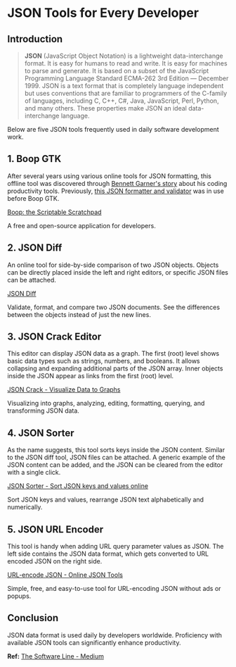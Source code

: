 # JSON Tools for Every Developer

## Introduction

> **JSON** (JavaScript Object Notation) is a lightweight data-interchange format. It is easy for humans to read and write. It is easy for machines to parse and generate. It is based on a subset of the JavaScript Programming Language Standard ECMA-262 3rd Edition — December 1999. JSON is a text format that is completely language independent but uses conventions that are familiar to programmers of the C-family of languages, including C, C++, C#, Java, JavaScript, Perl, Python, and many others. These properties make JSON an ideal data-interchange language.

Below are five JSON tools frequently used in daily software development work.

## 1. Boop GTK

After several years using various online tools for JSON formatting, this offline tool was discovered through [Bennett Garner's story](https://blog.developerpurpose.com/6-free-tools-i-use-to-increase-my-coding-productivity-8831bb573cee) about his coding productivity tools. Previously, [this JSON formatter and validator](https://jsonformatter.curiousconcept.com/) was in use before Boop GTK.

[Boop: the Scriptable Scratchpad](https://boop.okat.best/?source=post_page-----70a4c939338c--------------------------------)

A free and open-source application for developers.

## 2. JSON Diff

An online tool for side-by-side comparison of two JSON objects. Objects can be directly placed inside the left and right editors, or specific JSON files can be attached.

[JSON Diff](https://jsondiff.com/?source=post_page-----70a4c939338c--------------------------------)

Validate, format, and compare two JSON documents. See the differences between the objects instead of just the new lines.

## 3. JSON Crack Editor

This editor can display JSON data as a graph. The first (root) level shows basic data types such as strings, numbers, and booleans. It allows collapsing and expanding additional parts of the JSON array. Inner objects inside the JSON appear as links from the first (root) level.

[JSON Crack - Visualize Data to Graphs](https://jsoncrack.com/editor?source=post_page-----70a4c939338c--------------------------------)

Visualizing into graphs, analyzing, editing, formatting, querying, and transforming JSON data.

## 4. JSON Sorter

As the name suggests, this tool sorts keys inside the JSON content. Similar to the JSON diff tool, JSON files can be attached. A generic example of the JSON content can be added, and the JSON can be cleared from the editor with a single click.

[JSON Sorter - Sort JSON keys and values online](https://codeshack.io/json-sorter/?source=post_page-----70a4c939338c--------------------------------)

Sort JSON keys and values, rearrange JSON text alphabetically and numerically.

## 5. JSON URL Encoder

This tool is handy when adding URL query parameter values as JSON. The left side contains the JSON data format, which gets converted to URL encoded JSON on the right side.

[URL-encode JSON - Online JSON Tools](https://onlinejsontools.com/url-encode-json?source=post_page-----70a4c939338c--------------------------------)

Simple, free, and easy-to-use tool for URL-encoding JSON without ads or popups.

## Conclusion

JSON data format is used daily by developers worldwide. Proficiency with available JSON tools can significantly enhance productivity.

**Ref:** [The Software Line - Medium](https://levelup.gitconnected.com/json-tools-for-every-developer-70a4c939338c)
